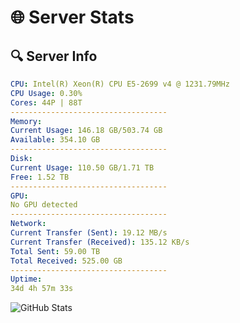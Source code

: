 # 🌐 Server Stats
## 🔍 Server Info
```yaml
CPU: Intel(R) Xeon(R) CPU E5-2699 v4 @ 1231.79MHz
CPU Usage: 0.30%
Cores: 44P | 88T
-----------------------------------
Memory:
Current Usage: 146.18 GB/503.74 GB
Available: 354.10 GB
-----------------------------------
Disk:
Current Usage: 110.50 GB/1.71 TB
Free: 1.52 TB
-----------------------------------
GPU:
No GPU detected
-----------------------------------
Network:
Current Transfer (Sent): 19.12 MB/s
Current Transfer (Received): 135.12 KB/s
Total Sent: 59.00 TB
Total Received: 525.00 GB
-----------------------------------
Uptime:
34d 4h 57m 33s
```
![GitHub Stats](https://img.shields.io/badge/Updated-2025-04-11_02:20:22-blue)